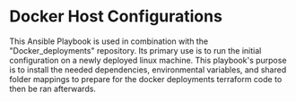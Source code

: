 
# Docker Host Configurations

This Ansible Playbook is used in combination with the "Docker_deployments" repository. Its primary use is to run the initial configuration on a newly deployed linux machine. This playbook's purpose is to install the needed dependencies, environmental variables, and shared folder mappings to prepare for the docker deployments terraform code to then be ran afterwards. 
